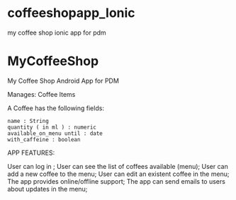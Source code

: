 # coffeeshopapp_Ionic
my coffee shop ionic app for pdm


# MyCoffeeShop
My Coffee Shop Android App for PDM 

Manages: Coffee Items

A Coffee has the following fields:

    name : String 
    quantity ( in ml ) : numeric
    available_on_menu until : date
    with_caffeine : boolean
    
APP FEATURES:

  User can log in ;
  User can see the list of coffees available (menu);
  User can add a new coffee to the menu;
  User can edit an existent coffee in the menu;
  The app provides online/offline support;
  The app can send emails to users about updates in the menu;
  
  

